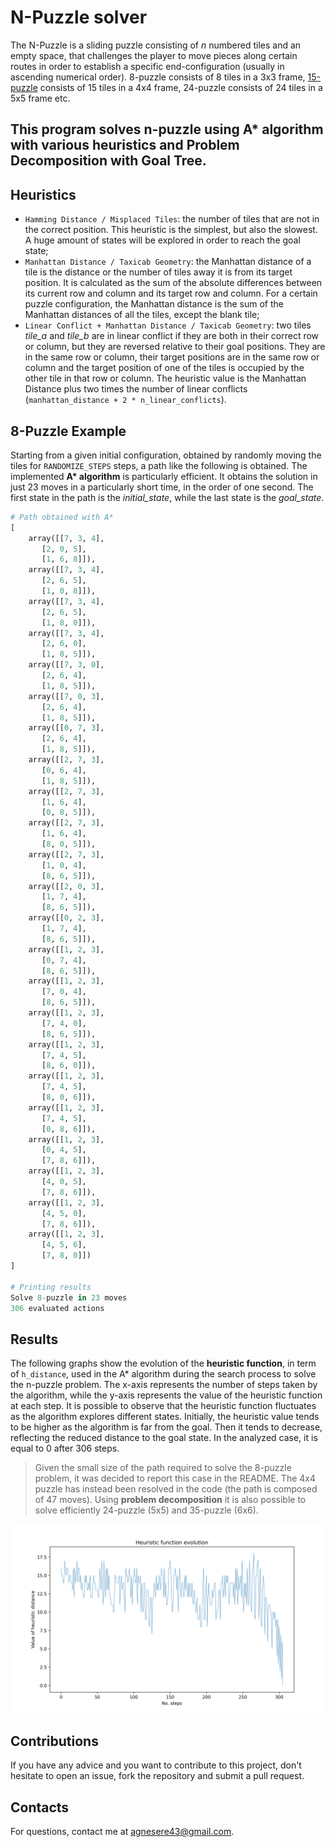 # N-Puzzle solver
The N-Puzzle is a sliding puzzle consisting of *n* numbered tiles and an empty space, that challenges the player to move pieces along certain routes in order to establish a specific end-configuration (usually in ascending numerical order). 8-puzzle consists of 8 tiles in a 3x3 frame, [15-puzzle](https://en.wikipedia.org/wiki/15_puzzle) consists of 15 tiles in a 4x4 frame, 24-puzzle consists of 24 tiles in a 5x5 frame etc.

## This program solves n-puzzle using A* algorithm with various heuristics and Problem Decomposition with Goal Tree.

## Heuristics
- `Hamming Distance / Misplaced Tiles`: the number of tiles that are not in the correct position. This heuristic is the simplest, but also the slowest. A huge amount of states will be explored in order to reach the goal state;
- `Manhattan Distance / Taxicab Geometry`: the Manhattan distance of a tile is the distance or the number of tiles away it is from its target position. It is calculated as the sum of the absolute differences between its current row and column and its target row and column. For a certain puzzle configuration, the Manhattan distance is the sum of the Manhattan distances of all the tiles, except the blank tile;
- `Linear Conflict + Manhattan Distance / Taxicab Geometry`: two tiles *tile_a* and *tile_b* are in linear conflict if they are both in their correct row or column, but they are reversed relative to their goal positions. They are in the same row or column, their target positions are in the same row or column and the target position of one of the tiles is occupied by the other tile in that row or column. The heuristic value is the Manhattan Distance plus two times the number of linear conflicts (`manhattan_distance + 2 * n_linear_conflicts`).

## 8-Puzzle Example
Starting from a given initial configuration, obtained by randomly moving the tiles for `RANDOMIZE_STEPS` steps, a path like the following is obtained. The implemented **A\* algorithm** is particularly efficient. It obtains the solution in just 23 moves in a particularly short time, in the order of one second. The first state in the path is the *initial_state*, while the last state is the *goal_state*.

```python
# Path obtained with A*
[
    array([[7, 3, 4],
       [2, 0, 5],
       [1, 6, 8]]), 
    array([[7, 3, 4],
       [2, 6, 5],
       [1, 0, 8]]), 
    array([[7, 3, 4],
       [2, 6, 5],
       [1, 8, 0]]), 
    array([[7, 3, 4],
       [2, 6, 0],
       [1, 8, 5]]), 
    array([[7, 3, 0],
       [2, 6, 4],
       [1, 8, 5]]), 
    array([[7, 0, 3],
       [2, 6, 4],
       [1, 8, 5]]), 
    array([[0, 7, 3],
       [2, 6, 4],
       [1, 8, 5]]), 
    array([[2, 7, 3],
       [0, 6, 4],
       [1, 8, 5]]), 
    array([[2, 7, 3],
       [1, 6, 4],
       [0, 8, 5]]), 
    array([[2, 7, 3],
       [1, 6, 4],
       [8, 0, 5]]), 
    array([[2, 7, 3],
       [1, 0, 4],
       [8, 6, 5]]), 
    array([[2, 0, 3],
       [1, 7, 4],
       [8, 6, 5]]), 
    array([[0, 2, 3],
       [1, 7, 4],
       [8, 6, 5]]), 
    array([[1, 2, 3],
       [0, 7, 4],
       [8, 6, 5]]), 
    array([[1, 2, 3],
       [7, 0, 4],
       [8, 6, 5]]), 
    array([[1, 2, 3],
       [7, 4, 0],
       [8, 6, 5]]), 
    array([[1, 2, 3],
       [7, 4, 5],
       [8, 6, 0]]), 
    array([[1, 2, 3],
       [7, 4, 5],
       [8, 0, 6]]), 
    array([[1, 2, 3],
       [7, 4, 5],
       [0, 8, 6]]), 
    array([[1, 2, 3],
       [0, 4, 5],
       [7, 8, 6]]), 
    array([[1, 2, 3],
       [4, 0, 5],
       [7, 8, 6]]), 
    array([[1, 2, 3],
       [4, 5, 0],
       [7, 8, 6]]), 
    array([[1, 2, 3],
       [4, 5, 6],
       [7, 8, 0]])
]

# Printing results
Solve 8-puzzle in 23 moves
306 evaluated actions
```

## Results
The following graphs show the evolution of the **heuristic function**, in term of `h_distance`, used in the A* algorithm during the search process to solve the n-puzzle problem. The x-axis represents the number of steps taken by the algorithm, while the y-axis represents the value of the heuristic function at each step. It is possible to observe that the heuristic function fluctuates as the algorithm explores different states. Initially, the heuristic value tends to be higher as the algorithm is far from the goal. Then it tends to decrease, reflecting the reduced distance to the goal state. In the analyzed case, it is equal to 0 after 306 steps.

> Given the small size of the path required to solve the 8-puzzle problem, it was decided to report this case in the README. The 4x4 puzzle has instead been resolved in the code (the path is composed of 47 moves). Using **problem decomposition** it is also possible to solve efficiently 24-puzzle (5x5) and 35-puzzle (6x6).

![Heuristic function 8-puzzle](plots/8-puzzle_heuristic.png)

## Contributions 
If you have any advice and you want to contribute to this project, don't hesitate to open an issue, fork the repository and submit a pull request.

## Contacts
For questions, contact me at agnesere43@gmail.com.

